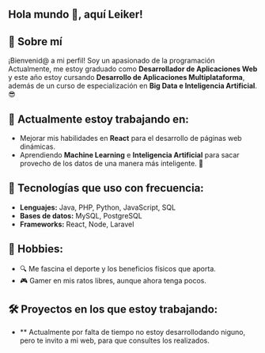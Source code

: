 ## Hola mundo 👋, aquí Leiker!

<!--
**leikercg/leikercg** is a ✨ _special_ ✨ repository because its `README.md` (this file) appears on your GitHub profile.

Here are some ideas to get you started:

- 🔭 I’m currently working on ...
- 🌱 I’m currently learning ...
- 👯 I’m looking to collaborate on ...
- 🤔 I’m looking for help with ...
- 💬 Ask me about ...
- 📫 How to reach me: ...
- 😄 Pronouns: ...
- ⚡ Fun fact: ...
-->

## 🚀 Sobre mí
¡Bienvenid@ a mi perfil! Soy un apasionado de la programación  Actualmente, me estoy graduado como **Desarrollador de Aplicaciones Web** y este año estoy cursando **Desarrollo de Aplicaciones Multiplataforma**, además de un curso de especialización en **Big Data e Inteligencia Artificial**. 😎

## 💼 Actualmente estoy trabajando en:
- Mejorar mis habilidades en **React** para el desarrollo de páginas web dinámicas.
- Aprendiendo **Machine Learning** e **Inteligencia Artificial** para sacar provecho de los datos de una manera más inteligente. 🤖

## 🔧 Tecnologías que uso con frecuencia:
- **Lenguajes:** Java, PHP, Python, JavaScript, SQL
- **Bases de datos:** MySQL, PostgreSQL
- **Frameworks:** React, Node, Laravel

## 🌟 Hobbies:
- 🔍 Me fascina el deporte y los beneficios físicos que aporta.
- 🎮 Gamer en mis ratos libres, aunque ahora tenga pocos.

## 🛠️ Proyectos en los que estoy trabajando:
- ** Actualmente por falta de tiempo no estoy desarrollodando niguno, pero te invito a mi web, para que consultes los realizados.


